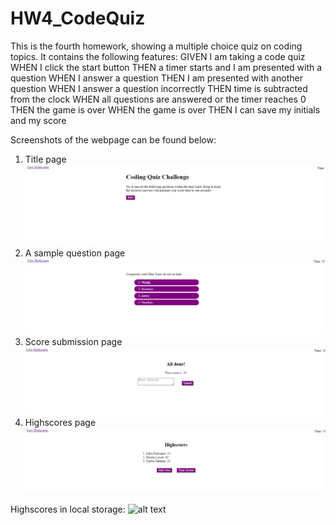 # HW4_CodeQuiz

This is the fourth homework, showing a multiple choice quiz on coding topics. It contains the following features:
    GIVEN I am taking a code quiz
    WHEN I click the start button
    THEN a timer starts and I am presented with a question
    WHEN I answer a question
    THEN I am presented with another question
    WHEN I answer a question incorrectly
    THEN time is subtracted from the clock
    WHEN all questions are answered or the timer reaches 0
    THEN the game is over
    WHEN the game is over
    THEN I can save my initials and my score

Screenshots of the webpage can be found below:
1. Title page
![Title page](https://github.com/rpupo7322/HW4_CodeQuiz/blob/main/WebsitePics/Title%20Page.PNG)
2. A sample question page
![A sample question page](https://github.com/rpupo7322/HW4_CodeQuiz/blob/main/WebsitePics/A%20question%20page.PNG)
3. Score submission page
![Score submission page](https://github.com/rpupo7322/HW4_CodeQuiz/blob/main/WebsitePics/Score%20submission%20page.PNG)
4. Highscores page
![Highscores page](https://github.com/rpupo7322/HW4_CodeQuiz/blob/main/WebsitePics/Highscores%20Page.PNG)


Highscores in local storage:
![alt text](http://url/to/img.png)